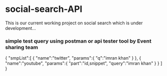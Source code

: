 # social-search-API
This is our current working project on social search which is under development...

### simple test query using postman or api tester tool by Event sharing team

{
   "smpList":[
      {
         "name":"twitter",
         "params":{
            "q":"imran khan"
         }
      },
      {
         "name":"youtube",
         "params":{
            "part":"id,snippet",
            "query":"imran khan"
         }
      }
   ]
}
